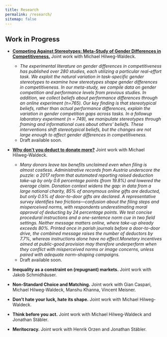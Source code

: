 ```yaml
---
title: Research
permalink: /research/
sitemap: false
---
```


<!-- ## Published Work

- Paper 1: Description of paper 1.
- Paper 2: Description of paper 2. -->

## Work in Progress
- [**Competing Against Stereotypes: Meta-Study of Gender Differences in Competitiveness.**](/projects/17092024Stereotypes) Joint work with Michael Hilweg-Waldeck.
    - *The experimental literature on gender differences in competitiveness has published over 280 studies, each utilizing a particular real-effort task. We exploit the natural variation in task-specific gender stereotypes to examine how stereotypes shape gender differences in competitiveness. In our meta-study, we compile data on gender competition and performance levels from previous studies. In addition, we collect beliefs about performance differences through an online experiment (n=765). Our key finding is that stereotypical beliefs, rather than actual performance differences, explain the variation in gender competition gaps across tasks. In a followup laboratory experiment (n = 749), we manipulate stereotypes through framing and informational cues about others’ beliefs. These interventions shift stereotypical beliefs, but the changes are not large enough to affect gender differences in competitiveness.*
    - Draft available soon.
- [**Why don’t you deduct to donate more?**](/projects/032024Why-dont-you-deduct) Joint work with Michael Hilweg-Waldeck.
    - *Many donors leave tax benefits unclaimed even when filing is almost costless. Administrative records from Austria underscore the puzzle: a 2017 reform that automated reporting raised deduction take-up by only 0.6 percentage points (from 19.8%) and lowered the average claim. Donation context widens the gap: in data from a large national charity, 85% of anonymous online gifts are deducted, but only 0.5% of door-to-door gifts are declared. A representative survey identifies two frictions—confusion about the filing steps and misperceived norms, with respondents underestimating moral approval of deducting by 24 percentage points. We test concise procedural instructions and a one-sentence norm cue in two field settings. Neither message matters online, where take-up already exceeds 80%. Printed once in parish journals before a door-to-door drive, the combined message raises the number of deductors by 7.7%, whereas instructions alone have no effect.Monetary incentives aimed at public-good provision may therefore underperform when they conflict with misperceived norms or image concerns, unless paired with adequate norm-shaping campaigns.*
    - Draft available soon.


-  **Inequality as a constraint on (repugnant) markets.** Joint work with Jakob Schmidhäuser.
    <!-- - *Literature has established that third parties are opposed to certain transactions even when they impose no direct externalities on them. Such repugnant transactions are broadly viewed as a constraint on markets. While various reasons for the emergence of repugnance have been discussed, we propose economic inequality as an important channel. In our experiment, people judge 9 different economic transactions in two inequality and one equality treatment. We elicit the main dimensions of repugnance suggested by the literature as well as the willingness to ban each transaction. Our novelty is twofold. First, we are the first to study how inequality affects repugnance. Second, we establish the role of descriptive norms in the context of repugnance by eliciting beliefs about others' choices.* 
    - Working on the first draft. -->
    
- **Non-Standard Choice and Matching.** Joint work with Gian Caspari, Michael Hilweg-Waldeck, Manshu Khanna, Vincent Meisner.
    <!-- - *We study the impact of non-standard choice behavior on performance of matching mechanisms. We have planned a series of experiments to compare sequential mechanisms with different menu sizes and levels of choice complexity. By doing so, our objective is to gain a deeper understanding of the challenges presented by non-standard choice behavior and provide insights and potential strategies for enhancing mechanism performance. Furthermore, we plan to expand on the existing theoretical framework to incorporate our experimental findings.*
    - Working on the experimental design. -->
-  **Don’t hate your luck, hate its shape.** Joint work with Michael Hilweg-Waldeck.
    <!-- - *We explore how the optimal contest size in winner-takes-all tournaments responds to the shape of noise parameter's (luck's) distribution. Our theory predicts that, when good/bad luck outcomes are more likely the equilibrium effort is increasing/decreasing in the contest size. Further, the contest size that maximizes the aggregate performance under when bad luck outcomes are more likely is smaller than when good luck outcomes are more likely. However, if the objective is to maximize best possible performance the reverse is true. The reason is that while a larger contest leads to lower efforts, the benefit of having more luck draws dominates in the latter case. We plan an online experiment to confirm our theory results.*
    - Theory section completed. Working on the experimental design. -->
-  **Think before you act.** Joint work with Michael Hilweg-Waldeck and Jonathan Stäbler.
-  **Meritocracy.** Joint work with Henrik Orzen and Jonathan Stäbler.

    
